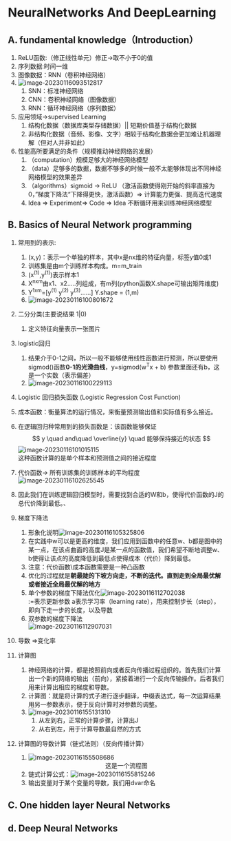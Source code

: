 # NeuralNetworks And DeepLearning

## A. fundamental knowledge（Introduction）

1. ReLU函数:（修正线性单元）修正->取不小于0的值
2. 序列数据:时间一维
3. 图像数据：RNN（卷积神经网络）
4. ![image-20230116093512817](D:\GitHubResourse\复试内容准备\机器学习\1_NeuralNetworksAndDeepLearning.assets\image-20230116093512817.png)
   1. SNN：标准神经网络
   2. CNN：卷积神经网络（图像数据）
   3. RNN：循环神经网络（序列数据）
5. 应用领域->supervised Learning
   1. 结构化数据（数据库类型存储数据）|| 短期价值基于结构化数据
   2. 非结构化数据（音频、影像、文字）相较于结构化数据会更加难让机器理解（但对人并非如此）
6. 性能高所要满足的条件（规模推动神经网络的发展）
   1. （computation）规模足够大的神经网络模型
   2. （data）足够多的数据，数据不够多的时候一般不太能够体现出不同神经网络模型的效果差异
   3. （algorithms）sigmoid -> ReLU （激活函数使得刚开始的斜率直接为0，”梯度下降法“下降得更快，激活函数）=> 计算能力更强、提高迭代速度
   4. Idea => Experiment=> Code => Idea 不断循环用来训练神经网络模型

## B. Basics of Neural Network programming

1. 常用到的表示:

   1. (x,y)：表示一个单独的样本，其中x是nx维的特征向量，标签y值0或1
   2. 训练集是由m个训练样本构成。m=m_train
   3. (x<sup>(1)</sup>,y<sup>(1)</sup>)表示样本1
   4. X<sup>nxm</sup>由x1、x2.....列组成，有m列(python函数X.shape可输出矩阵维度)
   5. Y<sup>1xm</sup>=[y<sup>(1)</sup> y<sup>(2)</sup> y<sup>(3)</sup>......] Y.shape = (1,m)
   6. ![image-20230116100801672](D:\GitHubResourse\复试内容准备\机器学习\1_NeuralNetworksAndDeepLearning.assets\image-20230116100801672.png)

2. 二分分类(主要说结果 1|0)

   1. 定义特征向量表示一张图片

3. logistic回归

   1. 结果介于0-1之间，所以一般不能够使用线性函数进行预测，所以要使用sigmod()函数**0-1的光滑曲线**，y=sigmod(w<sup>T</sup>x + b) 参数里面还有b，这是一个实数（表示偏差）
   2. ![image-20230116100229113](D:\GitHubResourse\复试内容准备\机器学习\1_NeuralNetworksAndDeepLearning.assets\image-20230116100229113.png)

4.  Logistic 回归损失函数 (Logistic Regression Cost Function)

   1. 成本函数：衡量算法的运行情况，来衡量预测输出值和实际值有多么接近。

   2. 在逻辑回归种常用到的损失函数是：该函数能够保证
      $$
      y \quad and\quad \overline{y} \quad 能够保持接近的状态
      $$
      ![image-20230116101015115](D:\GitHubResourse\复试内容准备\机器学习\1_NeuralNetworksAndDeepLearning.assets\image-20230116101015115.png)<br>这种函数计算的是单个样本和预测值之间的接近程度

   3. 代价函数-> 所有训练集的训练样本的平均程度![image-20230116102625545](D:\GitHubResourse\复试内容准备\机器学习\1_NeuralNetworksAndDeepLearning.assets\image-20230116102625545.png)

   4. 因此我们在训练逻辑回归模型时，需要找到合适的W和b，使得代价函数的J的总代价降到最低。、

5. 梯度下降法

   1. 形象化说明![image-20230116105325806](D:\GitHubResourse\复试内容准备\机器学习\1_NeuralNetworksAndDeepLearning.assets\image-20230116105325806.png)
   2. 在实践中w可以是更高的维度，我们应用到函数中的任意w、b都是图中的某一点，在该点曲面的高度J是某一点的函数值，我们希望不断地调整w、b使得让该点的高度降低到最低点使得成本（代价）降到最低。
   3. 注意：代价函数\成本函数需要是一种凸函数
   4. 优化的过程就是**朝最陡的下坡方向走，不断的迭代。直到走到全局最优解或者接近全局最优解的地方**
   5. 单个参数的梯度下降法优化![image-20230116112702038](D:\GitHubResourse\复试内容准备\机器学习\1_NeuralNetworksAndDeepLearning.assets\image-20230116112702038.png)<br>:=表示更新参数 a表示学习率（learning rate），用来控制步长（step），即向下走一步的长度，以及导数
   6. 双参数的梯度下降法<br>![image-20230116112907031](D:\GitHubResourse\复试内容准备\机器学习\1_NeuralNetworksAndDeepLearning.assets\image-20230116112907031.png)

6. 导数 =>变化率

7. 计算图

   1. 神经网络的计算，都是按照前向或者反向传播过程组织的。首先我们计算出一个新的网络的输出（前向），紧接着进行一个反向传输操作。后者我们用来计算出相应的梯度和导数。
   2. 计算图：就是将计算的式子进行逐步翻译，中缀表达式，每一次运算结果用另一参数表示，便于反向计算时对参数的调整。
   3. ![image-20230116155131310](D:\GitHubResourse\复试内容准备\机器学习\1_NeuralNetworksAndDeepLearning.assets\image-20230116155131310.png)
      1. 从左到右，正常的计算步骤，计算出J
      2. 从右到左，用于计算导数最自然的方式

8. 计算图的导数计算（链式法则）（反向传播计算）

   1. ![image-20230116155508686](D:\GitHubResourse\复试内容准备\机器学习\1_NeuralNetworksAndDeepLearning.assets\image-20230116155508686.png)</br><center>这是一个流程图</center>
   2. 链式计算公式：![image-20230116155815246](D:\GitHubResourse\复试内容准备\机器学习\1_NeuralNetworksAndDeepLearning.assets\image-20230116155815246.png)
   3. 输出变量对于某个变量的导数，我们用dvar命名

## C. One hidden layer Neural Networks

## d. Deep Neural Networks

